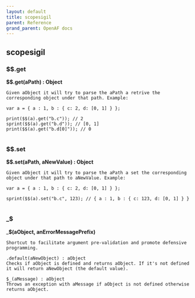 ```yaml
---
layout: default
title: scopesigil
parent: Reference
grand_parent: OpenAF docs
---
```



## scopesigil

### $$.get

__$$.get(aPath) : Object__

````
Given aObject it will try to parse the aPath a retrive the corresponding object under that path. Example:

var a = { a : 1, b : { c: 2, d: [0, 1] } };

print($$(a).get("b.c")); // 2
sprint($$(a).get("b.d")); // [0, 1]
print($$(a).get("b.d[0]")); // 0


````
### $$.set

__$$.set(aPath, aNewValue) : Object__

````
Given aObject it will try to parse the aPath a set the corresponding object under that path to aNewValue. Example:

var a = { a : 1, b : { c: 2, d: [0, 1] } };

sprint($$(a).set("b.c", 123); // { a : 1, b : { c: 123, d: [0, 1] } }


````
### _$

___$(aObject, anErrorMessagePrefix)__

````
Shortcut to facilitate argument pre-validation and promote defensive programming.

.default(aNewObject) : aObject
Checks if aObject is defined and returns aObject. If it's not defined it will return aNewObject (the default value).

$_(aMessage) : aObject
Throws an exception with aMessage if aObject is not defined otherwise returns aObject.
````
